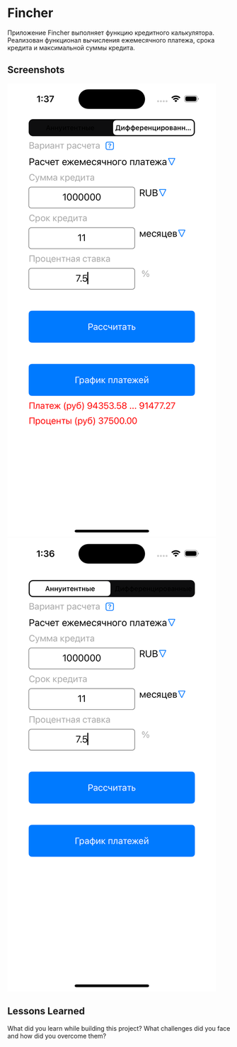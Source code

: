 
# Fincher

Приложение Fincher выполняет функцию кредитного калькулятора. Реализован функционал вычисления ежемесячного платежа, срока кредита и максимальной суммы кредита.


## Screenshots

![App Screenshot](https://github.com/androidc/Fincher/blob/develop/Screen1.png)
![App Screenshot](https://github.com/androidc/Fincher/blob/develop/Screen2.png)


## Lessons Learned

What did you learn while building this project? What challenges did you face and how did you overcome them?
